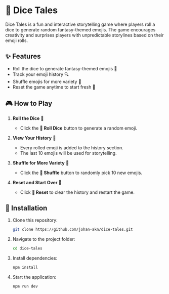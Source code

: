 # 🎲 Dice Tales

Dice Tales is a fun and interactive storytelling game where players roll a dice to generate random fantasy-themed emojis. The game encourages creativity and surprises players with unpredictable storylines based on their emoji rolls.

## ✨ Features
- Roll the dice to generate fantasy-themed emojis 🎲  
- Track your emoji history 🔍  
- Shuffle emojis for more variety 🔀   
- Reset the game anytime to start fresh 🔄

## 🎮 How to Play

1. **Roll the Dice** 🎲  
   - Click the **🎲 Roll Dice** button to generate a random emoji.  

2. **View Your History** 📜  
   - Every rolled emoji is added to the history section.  
   - The last 10 emojis will be used for storytelling.  

3. **Shuffle for More Variety** 🔀  
   - Click the **🔀 Shuffle** button to randomly pick 10 new emojis.  

4. **Reset and Start Over** 🔄  
   - Click **🔄 Reset** to clear the history and restart the game.  


## 🚀 Installation
1. Clone this repository:
   ```sh
   git clone https://github.com/johan-akn/dice-tales.git
   
2. Navigate to the project folder:
   ```sh
   cd dice-tales

3. Install dependencies:
    ```sh
   npm install

4. Start the application:
   ```sh
   npm run dev
